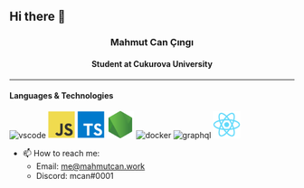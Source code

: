 <h2>Hi there 👋</h2>
<h3 align='center'>Mahmut Can Çıngı</h3>
<h4 align='center'>Student at Cukurova University</h4>
<hr />

<h4>Languages & Technologies</h4>
<div align='left'>
<img src='https://upload.wikimedia.org/wikipedia/commons/thumb/9/9a/Visual_Studio_Code_1.35_icon.svg/1024px-Visual_Studio_Code_1.35_icon.svg.png' width='48' alt='vscode' />
<img src='https://raw.githubusercontent.com/devicons/devicon/master/icons/javascript/javascript-original.svg' width='48' alt='javascript' />
<img src='https://raw.githubusercontent.com/devicons/devicon/master/icons/typescript/typescript-original.svg' width='48' alt='typescript' />
<img src='https://raw.githubusercontent.com/devicons/devicon/master/icons/nodejs/nodejs-original.svg' width='48' alt='nodejs' />
<img src='https://cdn4.iconfinder.com/data/icons/logos-and-brands/512/97_Docker_logo_logos-512.png' width='48' alt='docker' />
<img src='https://upload.wikimedia.org/wikipedia/commons/1/17/GraphQL_Logo.svg' width='48' alt='graphql' />
<img src='https://raw.githubusercontent.com/devicons/devicon/master/icons/react/react-original.svg' width='48' alt='react' />
</div>

- 📫  How to reach me: 
	- Email: me@mahmutcan.work
	- Discord: mcan#0001
